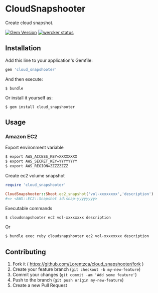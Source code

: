 # CloudSnapshooter

Create cloud snapshot.

[![Gem Version](https://badge.fury.io/rb/cloud_snapshooter.svg)](http://badge.fury.io/rb/cloud_snapshooter)
[![wercker status](https://app.wercker.com/status/e6cde04dd13908b723df8b5145627369/s "wercker status")](https://app.wercker.com/project/bykey/e6cde04dd13908b723df8b5145627369)

## Installation

Add this line to your application's Gemfile:

```ruby
gem 'cloud_snapshooter'
```

And then execute:

    $ bundle

Or install it yourself as:

    $ gem install cloud_snapshooter

## Usage

### Amazon EC2

Export environment variable

```bash
$ export AWS_ACCESS_KEY=XXXXXXXX
$ export AWS_SECRET_KEY=YYYYYYYY
$ export AWS_REGION=ZZZZZZZZ
```

Create ec2 volume snapshot

```ruby
require 'cloud_snapshooter'

CloudSnapshooter::Shoot.ec2_snapshot('vol-xxxxxxxx','description')
#=> <AWS::EC2::Snapshot id:snap-yyyyyyyy>
```

Executable commands

```bash
$ cloudsnapshooter ec2 vol-xxxxxxxx description
```

Or

```bash
$ bundle exec ruby cloudsnapshooter ec2 vol-xxxxxxxx description
```

## Contributing

1. Fork it ( https://github.com/Lorentzca/cloud_snapshooter/fork )
2. Create your feature branch (`git checkout -b my-new-feature`)
3. Commit your changes (`git commit -am 'Add some feature'`)
4. Push to the branch (`git push origin my-new-feature`)
5. Create a new Pull Request
